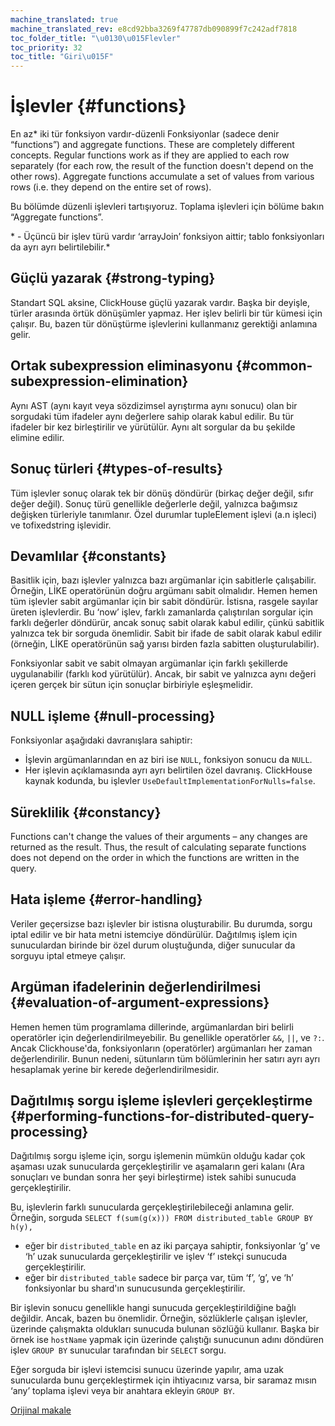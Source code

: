 ```yaml
---
machine_translated: true
machine_translated_rev: e8cd92bba3269f47787db090899f7c242adf7818
toc_folder_title: "\u0130\u015Flevler"
toc_priority: 32
toc_title: "Giri\u015F"
---
```


# İşlevler {#functions}

En az\* iki tür fonksiyon vardır-düzenli Fonksiyonlar (sadece denir “functions”) and aggregate functions. These are completely different concepts. Regular functions work as if they are applied to each row separately (for each row, the result of the function doesn't depend on the other rows). Aggregate functions accumulate a set of values from various rows (i.e. they depend on the entire set of rows).

Bu bölümde düzenli işlevleri tartışıyoruz. Toplama işlevleri için bölüme bakın “Aggregate functions”.

\* - Üçüncü bir işlev türü vardır ‘arrayJoin’ fonksiyon aittir; tablo fonksiyonları da ayrı ayrı belirtilebilir.\*

## Güçlü yazarak {#strong-typing}

Standart SQL aksine, ClickHouse güçlü yazarak vardır. Başka bir deyişle, türler arasında örtük dönüşümler yapmaz. Her işlev belirli bir tür kümesi için çalışır. Bu, bazen tür dönüştürme işlevlerini kullanmanız gerektiği anlamına gelir.

## Ortak subexpression eliminasyonu {#common-subexpression-elimination}

Aynı AST (aynı kayıt veya sözdizimsel ayrıştırma aynı sonucu) olan bir sorgudaki tüm ifadeler aynı değerlere sahip olarak kabul edilir. Bu tür ifadeler bir kez birleştirilir ve yürütülür. Aynı alt sorgular da bu şekilde elimine edilir.

## Sonuç türleri {#types-of-results}

Tüm işlevler sonuç olarak tek bir dönüş döndürür (birkaç değer değil, sıfır değer değil). Sonuç türü genellikle değerlerle değil, yalnızca bağımsız değişken türleriyle tanımlanır. Özel durumlar tupleElement işlevi (a.n işleci) ve tofixedstring işlevidir.

## Devamlılar {#constants}

Basitlik için, bazı işlevler yalnızca bazı argümanlar için sabitlerle çalışabilir. Örneğin, LİKE operatörünün doğru argümanı sabit olmalıdır.
Hemen hemen tüm işlevler sabit argümanlar için bir sabit döndürür. İstisna, rasgele sayılar üreten işlevlerdir.
Bu ‘now’ işlev, farklı zamanlarda çalıştırılan sorgular için farklı değerler döndürür, ancak sonuç sabit olarak kabul edilir, çünkü sabitlik yalnızca tek bir sorguda önemlidir.
Sabit bir ifade de sabit olarak kabul edilir (örneğin, LİKE operatörünün sağ yarısı birden fazla sabitten oluşturulabilir).

Fonksiyonlar sabit ve sabit olmayan argümanlar için farklı şekillerde uygulanabilir (farklı kod yürütülür). Ancak, bir sabit ve yalnızca aynı değeri içeren gerçek bir sütun için sonuçlar birbiriyle eşleşmelidir.

## NULL işleme {#null-processing}

Fonksiyonlar aşağıdaki davranışlara sahiptir:

-   İşlevin argümanlarından en az biri ise `NULL`, fonksiyon sonucu da `NULL`.
-   Her işlevin açıklamasında ayrı ayrı belirtilen özel davranış. ClickHouse kaynak kodunda, bu işlevler `UseDefaultImplementationForNulls=false`.

## Süreklilik {#constancy}

Functions can't change the values of their arguments – any changes are returned as the result. Thus, the result of calculating separate functions does not depend on the order in which the functions are written in the query.

## Hata işleme {#error-handling}

Veriler geçersizse bazı işlevler bir istisna oluşturabilir. Bu durumda, sorgu iptal edilir ve bir hata metni istemciye döndürülür. Dağıtılmış işlem için sunuculardan birinde bir özel durum oluştuğunda, diğer sunucular da sorguyu iptal etmeye çalışır.

## Argüman ifadelerinin değerlendirilmesi {#evaluation-of-argument-expressions}

Hemen hemen tüm programlama dillerinde, argümanlardan biri belirli operatörler için değerlendirilmeyebilir. Bu genellikle operatörler `&&`, `||`, ve `?:`.
Ancak Clickhouse'da, fonksiyonların (operatörler) argümanları her zaman değerlendirilir. Bunun nedeni, sütunların tüm bölümlerinin her satırı ayrı ayrı hesaplamak yerine bir kerede değerlendirilmesidir.

## Dağıtılmış sorgu işleme işlevleri gerçekleştirme {#performing-functions-for-distributed-query-processing}

Dağıtılmış sorgu işleme için, sorgu işlemenin mümkün olduğu kadar çok aşaması uzak sunucularda gerçekleştirilir ve aşamaların geri kalanı (Ara sonuçları ve bundan sonra her şeyi birleştirme) istek sahibi sunucuda gerçekleştirilir.

Bu, işlevlerin farklı sunucularda gerçekleştirilebileceği anlamına gelir.
Örneğin, sorguda `SELECT f(sum(g(x))) FROM distributed_table GROUP BY h(y),`

-   eğer bir `distributed_table` en az iki parçaya sahiptir, fonksiyonlar ‘g’ ve ‘h’ uzak sunucularda gerçekleştirilir ve işlev ‘f’ ıstekçi sunucuda gerçekleştirilir.
-   eğer bir `distributed_table` sadece bir parça var, tüm ‘f’, ‘g’, ve ‘h’ fonksiyonlar bu shard'ın sunucusunda gerçekleştirilir.

Bir işlevin sonucu genellikle hangi sunucuda gerçekleştirildiğine bağlı değildir. Ancak, bazen bu önemlidir.
Örneğin, sözlüklerle çalışan işlevler, üzerinde çalışmakta oldukları sunucuda bulunan sözlüğü kullanır.
Başka bir örnek ise `hostName` yapmak için üzerinde çalıştığı sunucunun adını döndüren işlev `GROUP BY` sunucular tarafından bir `SELECT` sorgu.

Eğer sorguda bir işlevi istemcisi sunucu üzerinde yapılır, ama uzak sunucularda bunu gerçekleştirmek için ihtiyacınız varsa, bir saramaz mısın ‘any’ toplama işlevi veya bir anahtara ekleyin `GROUP BY`.

[Orijinal makale](https://clickhouse.tech/docs/en/query_language/functions/) <!--hide-->
